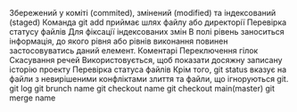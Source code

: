 Збережений у коміті (commited), змінений (modified) та індексований (staged)
Команда git add приймає шлях файлу або директорії
Перевірка статусу файлів
Для фіксації індексованих змін
В полі рівень заноситься інформація, до якого рівня або рівнів виконання повинен застосовуватись даний елемент.
Коментарі
Переключення гілок
Скасування речей
Використовується, щоб показати досяжну записану історію проекту
Перевірка статуса файлів
Крім того, git status вказує на файли з невирішеними конфліктами злиття та файли, що ігноруються git.
git log
git brunch name
git checkout name
git checkout main(master)
git merge name

